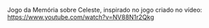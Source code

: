 Jogo da Memória sobre Celeste, inspirado no jogo criado no vídeo: https://www.youtube.com/watch?v=NV88N1r2Qkg
